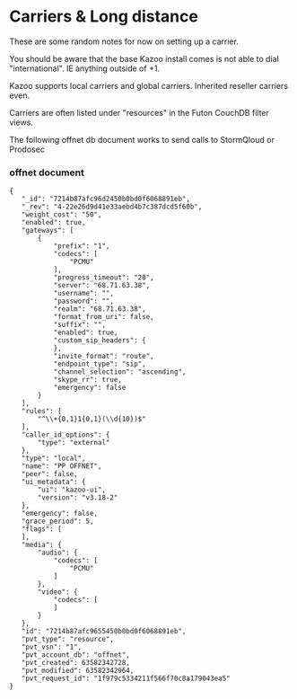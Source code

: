 # Carriers & Long distance

These are some random notes for now on setting up a carrier.  

You should be aware that the base Kazoo install comes is not able to dial "international".  IE anything outside of +1.

Kazoo supports local carriers and global carriers.  Inherited reseller carriers even.

Carriers are often listed under "resources" in the Futon CouchDB filter views.

The following offnet db document works to send calls to StormQloud or Prodosec

### offnet document 
```
{
   "_id": "7214b87afc96d2450b0bd0f6068891eb",
   "_rev": "4-22e26d9d41e33aebd4b7c387dcd5f60b",
   "weight_cost": "50",
   "enabled": true,
   "gateways": [
       {
           "prefix": "1",
           "codecs": [
               "PCMU"
           ],
           "progress_timeout": "20",
           "server": "68.71.63.38",
           "username": "",
           "password": "",
           "realm": "68.71.63.38",
           "format_from_uri": false,
           "suffix": "",
           "enabled": true,
           "custom_sip_headers": {
           },
           "invite_format": "route",
           "endpoint_type": "sip",
           "channel_selection": "ascending",
           "skype_rr": true,
           "emergency": false
       }
   ],
   "rules": [
       "^\\+{0,1}1{0,1}(\\d{10})$"
   ],
   "caller_id_options": {
       "type": "external"
   },
   "type": "local",
   "name": "PP OFFNET",
   "peer": false,
   "ui_metadata": {
       "ui": "kazoo-ui",
       "version": "v3.18-2"
   },
   "emergency": false,
   "grace_period": 5,
   "flags": [
   ],
   "media": {
       "audio": {
           "codecs": [
               "PCMU"
           ]
       },
       "video": {
           "codecs": [
           ]
       }
   },
   "id": "7214b87afc9655450b0bd0f6068891eb",
   "pvt_type": "resource",
   "pvt_vsn": "1",
   "pvt_account_db": "offnet",
   "pvt_created": 63582342728,
   "pvt_modified": 63582342964,
   "pvt_request_id": "1f979c5334211f566f70c8a179043ea5"
}

```
